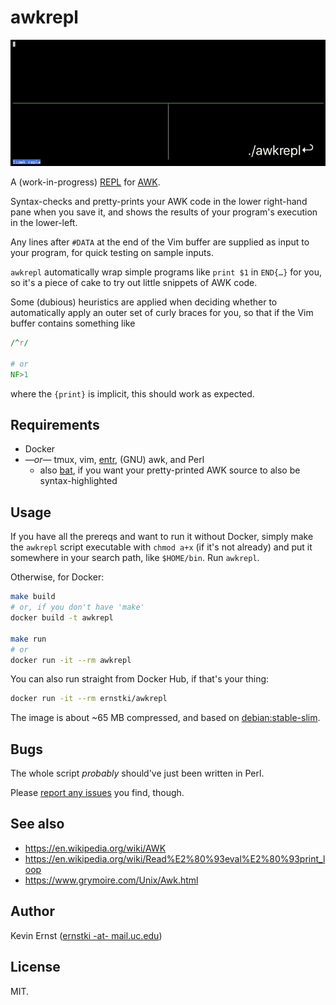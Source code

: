 awkrepl
=======

![Screenshot showing the REPL in action](demo.gif)

A (work-in-progress) [REPL][1] for [AWK][2].

Syntax-checks and pretty-prints your AWK code in the lower right-hand pane when
you save it, and shows the results of your program's execution in the
lower-left.

Any lines after `#DATA` at the end of the Vim buffer are supplied as input to
your program, for quick testing on sample inputs.

`awkrepl` automatically wrap simple programs like `print $1` in `END{…}` for
you, so it's a piece of cake to try out little snippets of AWK code.

Some (dubious) heuristics are applied when deciding whether to automatically
apply an outer set of curly braces for you, so that if the Vim buffer contains
something like

```awk
/^r/

# or
NF>1
```

where the `{print}` is implicit, this should work as expected.


Requirements
------------

* Docker
* _—or—_ tmux, vim, [entr][], (GNU) awk, and Perl
    * also [bat][], if you want your pretty-printed AWK source to also be
      syntax-highlighted


Usage
-----

If you have all the prereqs and want to run it without Docker, simply make the
`awkrepl` script executable with `chmod a+x` (if it's not already) and put it
somewhere in your search path, like `$HOME/bin`. Run `awkrepl`.

Otherwise, for Docker:

```bash
make build
# or, if you don't have 'make'
docker build -t awkrepl

make run
# or
docker run -it --rm awkrepl
```

You can also run straight from Docker Hub, if that's your thing:

```bash
docker run -it --rm ernstki/awkrepl
```

The image is about ~65 MB compressed, and based on [debian:stable-slim][slim].


Bugs
----

The whole script _probably_ should've just been written in Perl.

Please [report any issues][issues] you find, though.


See also
--------

* <https://en.wikipedia.org/wiki/AWK>
* <https://en.wikipedia.org/wiki/Read%E2%80%93eval%E2%80%93print_loop>
* <https://www.grymoire.com/Unix/Awk.html>


Author
------

Kevin Ernst ([ernstki -at- mail.uc.edu](mailto:ernstki%20-at%20mail.uc.edu))


License
-------

MIT.


[1]: https://en.wikipedia.org/wiki/Read%E2%80%93eval%E2%80%93print_loop
[2]: https://en.wikipedia.org/wiki/AWK
[entr]: http://eradman.com/entrproject/
[bat]: https://github.com/sharkdp/bat
[slim]: https://hub.docker.com/_/debian
[issues]: https://github.com/ernstki/awkrepl/issues
